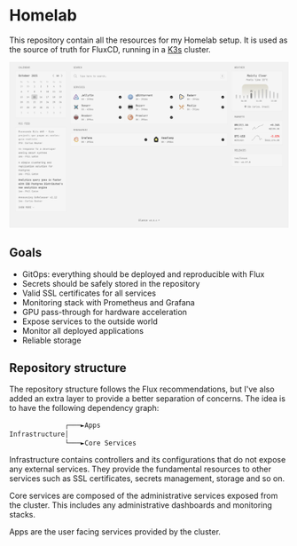# Homelab

This repository contain all the resources for my Homelab setup. It is used as the source of truth for FluxCD, running in a [K3s](https://k3s.io/) cluster.

![Glance screenshot](/docs/assets/glance-screenshot.png)

## Goals

- GitOps: everything should be deployed and reproducible with Flux
- Secrets should be safely stored in the repository
- Valid SSL certificates for all services
- Monitoring stack with Prometheus and Grafana
- GPU pass-through for hardware acceleration
- Expose services to the outside world
- Monitor all deployed applications
- Reliable storage

## Repository structure

The repository structure follows the Flux recommendations, but I've
also added an extra layer to provide a better separation of concerns.
The idea is to have the following dependency graph:

```
              ┌───►Apps
Infrastructure│
              └───►Core Services
```

Infrastructure contains controllers and its configurations that do not
expose any external services. They provide the fundamental resources to
other services such as SSL certificates, secrets management, storage and
so on.

Core services are composed of the administrative services exposed from
the cluster. This includes any administrative dashboards and monitoring
stacks.

Apps are the user facing services provided by the cluster.
